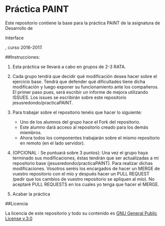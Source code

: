Práctica PAINT
=========================

Este repositorio contiene la base para la práctica PAINT de la asignatura de Desarrollo de 


Interface


, curso 2016-2017.

##Instrucciones:

1. Esta práctica se llevará a cabo en grupos de 2-3 RATA.

2. Cada grupo tendrá que decidir qué modificación desea hacer sobre el ejercicio base. Tendrá que defender qué dificultades tiene dicha modificación y luego exponer su funcionamiento ante los compañeros. El primer paso pues, será escribir un informe de mejora utilizando ISSUES. Los issues se escribirán sobre este repositorio jesusredondo/practicaPAINT.

3. Para trabajar sobre el repositorio tenéis que hacer lo siguiente:
	* Uno de los alumnos del grupo hace el Fork del repositorio.
	* Este alumno dará acceso al repositorio creado para los demás miembros.
	* Ahora todos los componentes trabajarán sobre el mismo repositorio en remoto (en el lado servidor).

4. (OPCIONAL : Se puntuará sobre 3 puntos): Una vez el grupo haya terminado sus modificaciones, éstas tendrán que ser actualizadas a mi repositorio base (jesusredondo/practicaPAINT). Para realizar dichas modificaciones. Vosotros seréis los encargados de hacer un MERGE de vuestro repositorio con el mío y después hacer un PULL REQUEST (pedir que los cambios de vuestro repositorio se apliquen al mío).
No aceptaré PULL REQUESTS en los cuales yo tenga que hacer el MERGE.

5. Acabar la práctica

##Licencia

La licencia de este repositorio y todo su contenido es [GNU General Public License v.3.0](https://es.wikipedia.org/wiki/Licencia_p%C3%BAblica_general_de_GNU) 
